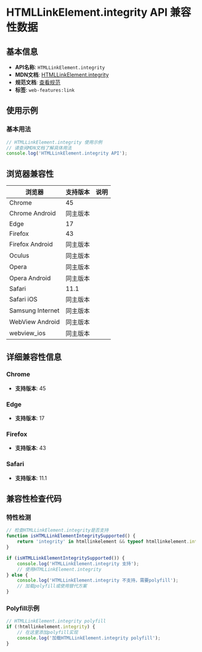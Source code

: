 # HTMLLinkElement.integrity API 兼容性数据

## 基本信息

- **API名称**: `HTMLLinkElement.integrity`
- **MDN文档**: [HTMLLinkElement.integrity](https://developer.mozilla.org/docs/Web/API/HTMLLinkElement/integrity)
- **规范文档**: [查看规范](https://html.spec.whatwg.org/multipage/semantics.html#dom-link-integrity)
- **标签**: `web-features:link`

## 使用示例

### 基本用法

```javascript
// HTMLLinkElement.integrity 使用示例
// 请查阅MDN文档了解具体用法
console.log('HTMLLinkElement.integrity API');
```

## 浏览器兼容性

| 浏览器 | 支持版本 | 说明 |
|--------|----------|------|
| Chrome | 45 |  |
| Chrome Android | 同主版本 |  |
| Edge | 17 |  |
| Firefox | 43 |  |
| Firefox Android | 同主版本 |  |
| Oculus | 同主版本 |  |
| Opera | 同主版本 |  |
| Opera Android | 同主版本 |  |
| Safari | 11.1 |  |
| Safari iOS | 同主版本 |  |
| Samsung Internet | 同主版本 |  |
| WebView Android | 同主版本 |  |
| webview_ios | 同主版本 |  |

## 详细兼容性信息

### Chrome

- **支持版本**: 45

### Edge

- **支持版本**: 17

### Firefox

- **支持版本**: 43

### Safari

- **支持版本**: 11.1

## 兼容性检查代码

### 特性检测

```javascript
// 检查HTMLLinkElement.integrity是否支持
function isHTMLLinkElementIntegritySupported() {
    return 'integrity' in htmllinkelement && typeof htmllinkelement.integrity === 'function';
}

if (isHTMLLinkElementIntegritySupported()) {
    console.log('HTMLLinkElement.integrity 支持');
    // 使用HTMLLinkElement.integrity
} else {
    console.log('HTMLLinkElement.integrity 不支持，需要polyfill');
    // 加载polyfill或使用替代方案
}
```

### Polyfill示例

```javascript
// HTMLLinkElement.integrity polyfill
if (!htmllinkelement.integrity) {
    // 在这里添加polyfill实现
    console.log('加载HTMLLinkElement.integrity polyfill');
}
```

